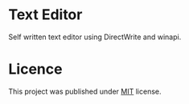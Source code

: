 # Text Editor
 
 Self written text editor using DirectWrite and winapi.

# Licence
 
This project was published under [MIT](https://github.com/Almeswe/editor/blob/main/LICENSE) license.
